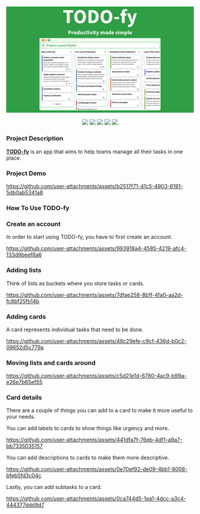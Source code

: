![Chatspy - Team communication app!](./docSource/banner.png "Chatspy")

<div align="center">

<img src="https://img.shields.io/badge/mysql-4479A1.svg?style=for-the-badge&logo=mysql&logoColor=white">

<img src="https://img.shields.io/badge/node.js-6DA55F?style=for-the-badge&logo=node.js&logoColor=white">

<img src="https://img.shields.io/badge/react-%2320232a.svg?style=for-the-badge&logo=react&logoColor=%2361DAFB">

<img src="https://img.shields.io/badge/typescript-%23007ACC.svg?style=for-the-badge&logo=typescript&logoColor=white">

<img src="https://img.shields.io/badge/AWS-%23FF9900.svg?style=for-the-badge&logo=amazon-aws&logoColor=white">
</div>

### Project Description

**[TODO-fy](https://main.d23xp5k9zvq0zh.amplifyapp.com/)** is an app that aims to help teams manage all their tasks in one place.

### Project Demo

https://github.com/user-attachments/assets/b2517f71-41c5-4903-8181-5db0ab5341a8

### How To Use TODO-fy

### Create an account

In order to start using TODO-fy, you have to first create an account.

https://github.com/user-attachments/assets/993918a4-4585-4219-afc4-133d9beef8a6

### Adding lists

Think of lists as buckets where you store tasks or cards.

https://github.com/user-attachments/assets/7dfae258-8b1f-4fa0-aa2d-fc8bf25fb14b

### Adding cards

A card represents individual tasks that need to be done.

https://github.com/user-attachments/assets/48c29efe-c9cf-436d-b0c2-09652d5c779a

### Moving lists and cards around

https://github.com/user-attachments/assets/c5d21e1d-6780-4ac9-b99a-e26e7b65ef55

### Card details

There are a couple of things you can add to a card to make it more useful to your needs.

You can add labels to cards to show things like urgency and more.

https://github.com/user-attachments/assets/441dfa7f-76eb-4df1-a9a7-bb7335035157

You can add descriptions to cards to make them more descriptive.

https://github.com/user-attachments/assets/0e70ef92-de09-4bb1-8008-bfeb5fd3c04c

Lastly, you can add subtasks to a card.

https://github.com/user-attachments/assets/0ca744d5-1ea1-4dcc-a3c4-444377ddd9d7

